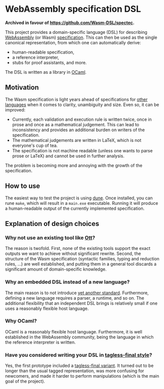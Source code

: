 # WebAssembly specification DSL

**Archived in favour of <https://github.com/Wasm-DSL/spectec>.**

This project provides a domain-specific language (DSL) for describing [WebAssembly](https://webassembly.org) (or Wasm) [specification](https://webassembly.github.io/spec/core/). This can then be used as the single canonical representation, from which one can automatically derive:

- human-readable specification,
- a reference interpreter,
- stubs for proof assistants, and more.

The DSL is written as a library in [OCaml](https://ocaml.org).

## Motivation

The Wasm specification is light years ahead of specifications for [other](https://www.ecma-international.org/publications-and-standards/standards/ecma-262/) [languages](https://isocpp.org/std/the-standard) when it comes to clarity, unambiguity and size. Even so, it can be improved:

- Currently, each validation and execution rule is written twice, once in prose and once as a mathematical judgement. This can lead to inconsistency and provides an additional burden on writers of the specification.
- The mathematical judgements are written in LaTeX, which is not everyone's cup of tea.
- The specification is not machine readable (unless one wants to parse prose or LaTeX) and cannot be used in further analysis.

The problem is becoming more and annoying with the growth of the specification.

## How to use

The easiest way to test the project is using [dune](https://dune.build). Once installed, you can rune `make`, which will result in a `main.exe` executable. Running it will produce a human-readable output of the currently implemented specification.

## Explanation of design choices

### Why not use an existing tool like [Ott](https://github.com/ott-lang/ott)?

The reason is twofold. First, none of the existing tools support the exact outputs we want to achieve without significant rewrite. Second, the structure of the Wasm specification (syntactic families, typing and reduction rules, …) are well established, and putting them in a general tool discards a significant amount of domain-specific knowledge.

### Why an embedded DSL instead of a new language?

The main reason is to not introduce [yet another standard](https://xkcd.com/927/). Furthermore, defining a new language requires a parser, a runtime, and so on. The additional flexibility that an independent DSL brings is relatively small if one uses a reasonably flexible host language.

### Why OCaml?

OCaml is a reasonably flexible host language. Furthermore, it is well established in the WebAssembly community, being the language
in which the reference interpreter is written.

### Have you considered writing your DSL in [tagless-final style](https://discuss.ocaml.org/t/explain-like-im-5-years-old-tagless-final-pattern/9394)?

Yes, the first prototype included a [tagless-final variant](https://github.com/matijapretnar/wasm-spec-dsl/blob/cafbbec16a4a85b28e065f05a0396aed90825e58/tagless.ml). It turned out to be longer than the usual tagged representation, was more confusing for newcomers, and made it harder to perform manipulations (which is the main goal of the project).
